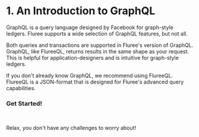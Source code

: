 # 1. An Introduction to GraphQL

GraphQL is a query language designed by Facebook for graph-style ledgers. Fluree supports a wide selection of GraphQL features, but not all.

Both queries and transactions are supported in Fluree's version of GraphQL. GraphQL, like FlureeQL, returns results in the same shape as your request. This is helpful for application-designers and is intuitive for graph-style ledgers.

If you don't already know GraphQL, we recommend using FlureeQL. FlureeQL is a JSON-format that is designed for Fluree's advanced query capabilities.

<div class="challenge">
<h3>Get Started!</h3>
<br/>
<p>Relax, you don't have any challenges to worry about!</p>
</div>
<br/>
<br/>
